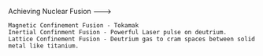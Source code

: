 
Achieving Nuclear Fusion --->

    Magnetic Confinement Fusion - Tokamak
    Inertial Confinment Fusion - Powerful Laser pulse on deutrium.
    Lattice Confinement Fusion - Deutrium gas to cram spaces between solid metal like titanium.

